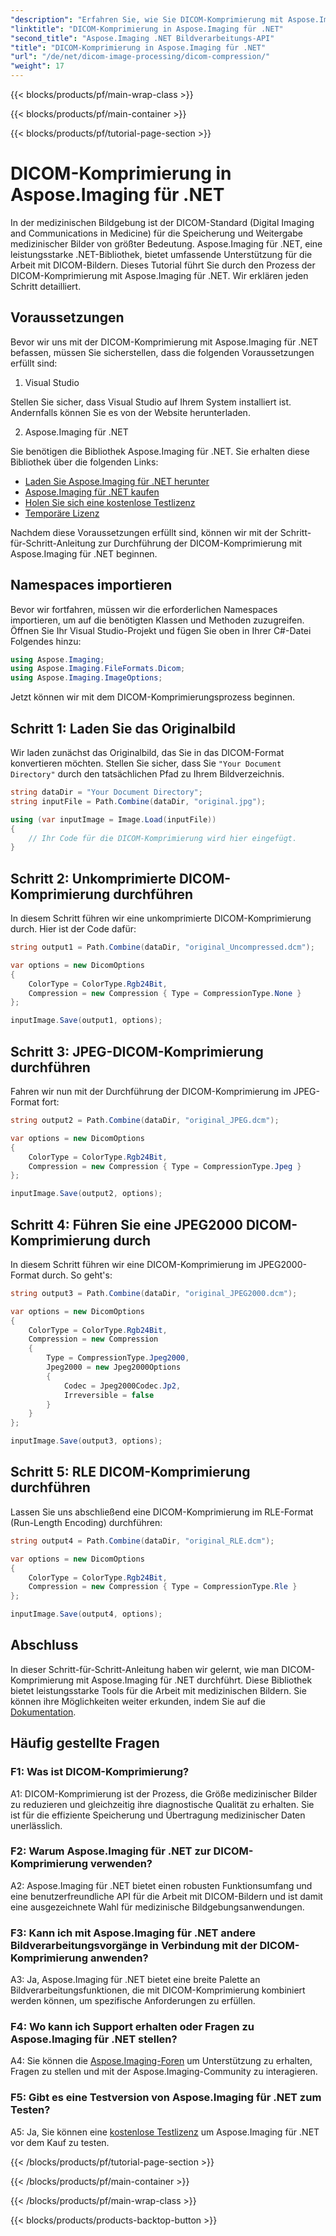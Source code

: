 ```yaml
---
"description": "Erfahren Sie, wie Sie DICOM-Komprimierung mit Aspose.Imaging für .NET durchführen. Folgen Sie dieser Schritt-für-Schritt-Anleitung, um medizinische Bilder effizient und mit hoher diagnostischer Qualität zu speichern und zu übertragen."
"linktitle": "DICOM-Komprimierung in Aspose.Imaging für .NET"
"second_title": "Aspose.Imaging .NET Bildverarbeitungs-API"
"title": "DICOM-Komprimierung in Aspose.Imaging für .NET"
"url": "/de/net/dicom-image-processing/dicom-compression/"
"weight": 17
---
```


{{< blocks/products/pf/main-wrap-class >}}

{{< blocks/products/pf/main-container >}}

{{< blocks/products/pf/tutorial-page-section >}}

# DICOM-Komprimierung in Aspose.Imaging für .NET

In der medizinischen Bildgebung ist der DICOM-Standard (Digital Imaging and Communications in Medicine) für die Speicherung und Weitergabe medizinischer Bilder von größter Bedeutung. Aspose.Imaging für .NET, eine leistungsstarke .NET-Bibliothek, bietet umfassende Unterstützung für die Arbeit mit DICOM-Bildern. Dieses Tutorial führt Sie durch den Prozess der DICOM-Komprimierung mit Aspose.Imaging für .NET. Wir erklären jeden Schritt detailliert.

## Voraussetzungen

Bevor wir uns mit der DICOM-Komprimierung mit Aspose.Imaging für .NET befassen, müssen Sie sicherstellen, dass die folgenden Voraussetzungen erfüllt sind:

1. Visual Studio

Stellen Sie sicher, dass Visual Studio auf Ihrem System installiert ist. Andernfalls können Sie es von der Website herunterladen.

2. Aspose.Imaging für .NET

Sie benötigen die Bibliothek Aspose.Imaging für .NET. Sie erhalten diese Bibliothek über die folgenden Links:

- [Laden Sie Aspose.Imaging für .NET herunter](https://releases.aspose.com/imaging/net/)
- [Aspose.Imaging für .NET kaufen](https://purchase.aspose.com/buy)
- [Holen Sie sich eine kostenlose Testlizenz](https://releases.aspose.com/)
- [Temporäre Lizenz](https://purchase.aspose.com/temporary-license/)

Nachdem diese Voraussetzungen erfüllt sind, können wir mit der Schritt-für-Schritt-Anleitung zur Durchführung der DICOM-Komprimierung mit Aspose.Imaging für .NET beginnen.

## Namespaces importieren

Bevor wir fortfahren, müssen wir die erforderlichen Namespaces importieren, um auf die benötigten Klassen und Methoden zuzugreifen. Öffnen Sie Ihr Visual Studio-Projekt und fügen Sie oben in Ihrer C#-Datei Folgendes hinzu:

```csharp
using Aspose.Imaging;
using Aspose.Imaging.FileFormats.Dicom;
using Aspose.Imaging.ImageOptions;
```

Jetzt können wir mit dem DICOM-Komprimierungsprozess beginnen.

## Schritt 1: Laden Sie das Originalbild

Wir laden zunächst das Originalbild, das Sie in das DICOM-Format konvertieren möchten. Stellen Sie sicher, dass Sie `"Your Document Directory"` durch den tatsächlichen Pfad zu Ihrem Bildverzeichnis.

```csharp
string dataDir = "Your Document Directory";
string inputFile = Path.Combine(dataDir, "original.jpg");

using (var inputImage = Image.Load(inputFile))
{
    // Ihr Code für die DICOM-Komprimierung wird hier eingefügt.
}
```

## Schritt 2: Unkomprimierte DICOM-Komprimierung durchführen

In diesem Schritt führen wir eine unkomprimierte DICOM-Komprimierung durch. Hier ist der Code dafür:

```csharp
string output1 = Path.Combine(dataDir, "original_Uncompressed.dcm");

var options = new DicomOptions
{
    ColorType = ColorType.Rgb24Bit,
    Compression = new Compression { Type = CompressionType.None }
};

inputImage.Save(output1, options);
```

## Schritt 3: JPEG-DICOM-Komprimierung durchführen

Fahren wir nun mit der Durchführung der DICOM-Komprimierung im JPEG-Format fort:

```csharp
string output2 = Path.Combine(dataDir, "original_JPEG.dcm");

var options = new DicomOptions
{
    ColorType = ColorType.Rgb24Bit,
    Compression = new Compression { Type = CompressionType.Jpeg }
};

inputImage.Save(output2, options);
```

## Schritt 4: Führen Sie eine JPEG2000 DICOM-Komprimierung durch

In diesem Schritt führen wir eine DICOM-Komprimierung im JPEG2000-Format durch. So geht's:

```csharp
string output3 = Path.Combine(dataDir, "original_JPEG2000.dcm");

var options = new DicomOptions
{
    ColorType = ColorType.Rgb24Bit,
    Compression = new Compression
    {
        Type = CompressionType.Jpeg2000,
        Jpeg2000 = new Jpeg2000Options
        {
            Codec = Jpeg2000Codec.Jp2,
            Irreversible = false
        }
    }
};

inputImage.Save(output3, options);
```

## Schritt 5: RLE DICOM-Komprimierung durchführen

Lassen Sie uns abschließend eine DICOM-Komprimierung im RLE-Format (Run-Length Encoding) durchführen:

```csharp
string output4 = Path.Combine(dataDir, "original_RLE.dcm");

var options = new DicomOptions
{
    ColorType = ColorType.Rgb24Bit,
    Compression = new Compression { Type = CompressionType.Rle }
};

inputImage.Save(output4, options);
```

## Abschluss

In dieser Schritt-für-Schritt-Anleitung haben wir gelernt, wie man DICOM-Komprimierung mit Aspose.Imaging für .NET durchführt. Diese Bibliothek bietet leistungsstarke Tools für die Arbeit mit medizinischen Bildern. Sie können ihre Möglichkeiten weiter erkunden, indem Sie auf die [Dokumentation](https://reference.aspose.com/imaging/net/).

## Häufig gestellte Fragen

### F1: Was ist DICOM-Komprimierung?

A1: DICOM-Komprimierung ist der Prozess, die Größe medizinischer Bilder zu reduzieren und gleichzeitig ihre diagnostische Qualität zu erhalten. Sie ist für die effiziente Speicherung und Übertragung medizinischer Daten unerlässlich.

### F2: Warum Aspose.Imaging für .NET zur DICOM-Komprimierung verwenden?

A2: Aspose.Imaging für .NET bietet einen robusten Funktionsumfang und eine benutzerfreundliche API für die Arbeit mit DICOM-Bildern und ist damit eine ausgezeichnete Wahl für medizinische Bildgebungsanwendungen.

### F3: Kann ich mit Aspose.Imaging für .NET andere Bildverarbeitungsvorgänge in Verbindung mit der DICOM-Komprimierung anwenden?

A3: Ja, Aspose.Imaging für .NET bietet eine breite Palette an Bildverarbeitungsfunktionen, die mit DICOM-Komprimierung kombiniert werden können, um spezifische Anforderungen zu erfüllen.

### F4: Wo kann ich Support erhalten oder Fragen zu Aspose.Imaging für .NET stellen?

A4: Sie können die [Aspose.Imaging-Foren](https://forum.aspose.com/) um Unterstützung zu erhalten, Fragen zu stellen und mit der Aspose.Imaging-Community zu interagieren.

### F5: Gibt es eine Testversion von Aspose.Imaging für .NET zum Testen?

A5: Ja, Sie können eine [kostenlose Testlizenz](https://releases.aspose.com/) um Aspose.Imaging für .NET vor dem Kauf zu testen.

{{< /blocks/products/pf/tutorial-page-section >}}

{{< /blocks/products/pf/main-container >}}

{{< /blocks/products/pf/main-wrap-class >}}

{{< blocks/products/products-backtop-button >}}